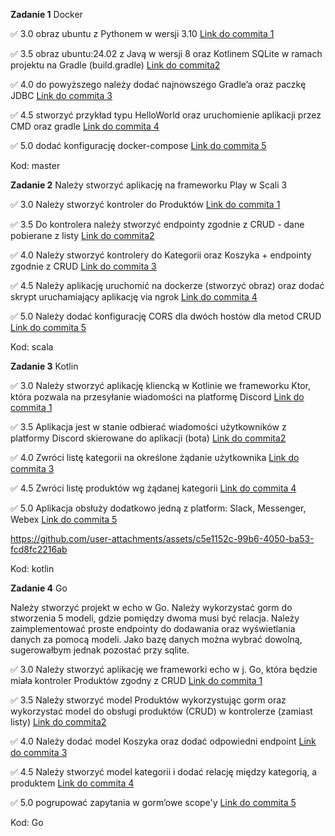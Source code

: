 **Zadanie 1** Docker

:white_check_mark: 3.0 obraz ubuntu z Pythonem w wersji 3.10 [Link do commita 1](https://hub.docker.com/r/pbednarski/kotlin-docker-example)

:white_check_mark: 3.5 obraz ubuntu:24.02 z Javą w wersji 8 oraz Kotlinem SQLite w ramach projektu na Gradle (build.gradle) [Link do commita2 ](https://hub.docker.com/r/pbednarski/kotlin-docker-example)

:white_check_mark: 4.0 do powyższego należy dodać najnowszego Gradle’a oraz paczkę JDBC [Link do commita 3](https://hub.docker.com/r/pbednarski/kotlin-docker-example)

:white_check_mark: 4.5 stworzyć przykład typu HelloWorld oraz uruchomienie aplikacji
przez CMD oraz gradle [Link do commita 4](https://hub.docker.com/r/pbednarski/kotlin-docker-example)

:white_check_mark: 5.0 dodać konfigurację docker-compose [Link do commita 5](https://hub.docker.com/r/pbednarski/kotlin-docker-example)

Kod: master

**Zadanie 2** Należy stworzyć aplikację na frameworku Play w Scali 3

:white_check_mark: 3.0 Należy stworzyć kontroler do Produktów [Link do commita 1](https://github.com/p3choco/Tech_Learning_repo/commit/af504428353d2dc30262d3736ee0a17bb86e82e5)

:white_check_mark: 3.5 Do kontrolera należy stworzyć endpointy zgodnie z CRUD - dane
pobierane z listy [Link do commita2 ](https://github.com/p3choco/Tech_Learning_repo/commit/40f6087ac8e66d45328f7d212b08f795718f00f2)

:white_check_mark: 4.0 Należy stworzyć kontrolery do Kategorii oraz Koszyka + endpointy
zgodnie z CRUD [Link do commita 3](https://github.com/p3choco/Tech_Learning_repo/commit/af504428353d2dc30262d3736ee0a17bb86e82e5)

:white_check_mark: 4.5 Należy aplikację uruchomić na dockerze (stworzyć obraz) oraz dodać
skrypt uruchamiający aplikację via ngrok [Link do commita 4](https://github.com/p3choco/Tech_Learning_repo/commit/d391d8af5375e487de35dd2631e72939e15a0a2d)

:white_check_mark: 5.0 Należy dodać konfigurację CORS dla dwóch hostów dla metod CRUD
 [Link do commita 5](https://github.com/p3choco/Tech_Learning_repo/commit/d391d8af5375e487de35dd2631e72939e15a0a2d)


Kod: scala

**Zadanie 3** Kotlin

:white_check_mark: 3.0 Należy stworzyć aplikację kliencką w Kotlinie we frameworku Ktor,
która pozwala na przesyłanie wiadomości na platformę Discord [Link do commita 1](https://github.com/p3choco/Tech_Learning_repo/commit/79e81c48abce6b8c924b8621fcd5a55c368a7a14)

:white_check_mark: 3.5 Aplikacja jest w stanie odbierać wiadomości użytkowników z
platformy Discord skierowane do aplikacji (bota) [Link do commita2 ](https://github.com/p3choco/Tech_Learning_repo/commit/7515ad9a0fd64a3db60eea2ae7a23864abfa1c06
)

:white_check_mark: 4.0 Zwróci listę kategorii na określone żądanie użytkownika [Link do commita 3](https://github.com/p3choco/Tech_Learning_repo/commit/f93c438fe50e1b1ded3dc49ce4f96339b3a64b5e
)

:white_check_mark: 4.5 Zwróci listę produktów wg żądanej kategorii [Link do commita 4](https://github.com/p3choco/Tech_Learning_repo/commit/f0d40983164238caa5dbd847b0a611d09123e9c1
)

:white_check_mark: 5.0 Aplikacja obsłuży dodatkowo jedną z platform: Slack, Messenger,
Webex
 [Link do commita 5](https://github.com/p3choco/Tech_Learning_repo/commit/763dcb5168ae8f9d3c2a6af8883977ab822e441e)




https://github.com/user-attachments/assets/c5e1152c-99b6-4050-ba53-fcd8fc2216ab


Kod: kotlin


**Zadanie 4** Go

Należy stworzyć projekt w echo w Go. Należy wykorzystać gorm do
stworzenia 5 modeli, gdzie pomiędzy dwoma musi być relacja. Należy
zaimplementować proste endpointy do dodawania oraz wyświetlania danych
za pomocą modeli. Jako bazę danych można wybrać dowolną, sugerowałbym
jednak pozostać przy sqlite.

:white_check_mark: 3.0 Należy stworzyć aplikację we frameworki echo w j. Go, która będzie
miała kontroler Produktów zgodny z CRUD [Link do commita 1](https://github.com/p3choco/Tech_Learning_repo/commit/79e81c48abce6b8c924b8621fcd5a55c368a7a14)

:white_check_mark: 3.5 Należy stworzyć model Produktów wykorzystując gorm oraz
wykorzystać model do obsługi produktów (CRUD) w kontrolerze (zamiast
listy) [Link do commita2 ](https://github.com/p3choco/Tech_Learning_repo/commit/7515ad9a0fd64a3db60eea2ae7a23864abfa1c06
)

:white_check_mark: 4.0 Należy dodać model Koszyka oraz dodać odpowiedni endpoint [Link do commita 3](https://github.com/p3choco/Tech_Learning_repo/commit/f93c438fe50e1b1ded3dc49ce4f96339b3a64b5e
)

:white_check_mark: 4.5 Należy stworzyć model kategorii i dodać relację między kategorią,
a produktem [Link do commita 4](https://github.com/p3choco/Tech_Learning_repo/commit/f0d40983164238caa5dbd847b0a611d09123e9c1
)

:white_check_mark: 5.0 pogrupować zapytania w gorm’owe scope'y
 [Link do commita 5](https://github.com/p3choco/Tech_Learning_repo/commit/763dcb5168ae8f9d3c2a6af8883977ab822e441e)


Kod: Go
